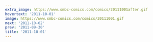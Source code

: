 ```yaml
---
extra_image: https://www.smbc-comics.com/comics/20111001after.gif
hovertext: '2011-10-01'
image: https://www.smbc-comics.com/comics/20111001.gif
next: '2011-10-02'
prev: '2011-09-30'
title: '2011-10-01'
---
```

